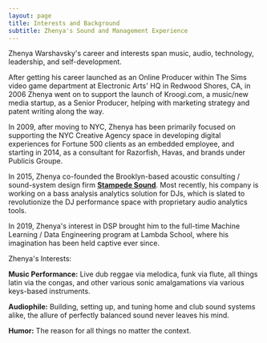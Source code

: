```yaml
---
layout: page
title: Interests and Background
subtitle: Zhenya's Sound and Management Experience
---
```


Zhenya Warshavsky's career and interests span music, audio, technology, leadership, and self-development. 

After getting his career launched as an Online Producer within The Sims video game department at Electronic Arts' HQ in Redwood Shores, CA, in 2006 Zhenya went on to support the launch of Kroogi.com, a music/new media startup, as a Senior Producer, helping with marketing strategy and patent writing along the way. 

In 2009, after moving to NYC, Zhenya has been primarily focused on supporting the NYC Creative Agency space in developing digital experiences for Fortune 500 clients as an embedded employee, and starting in 2014, as a consultant for Razorfish, Havas, and brands under Publicis Groupe. 

In 2015, Zhenya co-founded the Brooklyn-based acoustic consulting / sound-system design firm __[Stampede Sound](http://www.stampedesound.com)__. Most recently, his company is working on a bass analysis analytics solution for DJs, which is slated to revolutionize the DJ performance space with proprietary audio analytics tools.

In 2019, Zhenya's interest in DSP brought him to the full-time Machine Learning / Data Engineering program at Lambda School, where his imagination has been held captive ever since.

Zhenya's Interests:

**Music Performance:** Live dub reggae via melodica, funk via flute, all things latin via the congas, and other various sonic amalgamations via various keys-based instruments. 

**Audiophile:** Building, setting up, and tuning home and club sound systems alike, the allure of perfectly balanced sound never leaves his mind. 

**Humor:** The reason for all things no matter the context.
